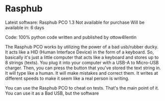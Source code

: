# Rasphub

Latest software: Rasphub PCO 1.3
Not available for purchase
Will be available in: 6 days

Code: 100% python
code written and published by ottow4llentin

The Rasphub PCO works by utilizing the power of a bad usb/rubber ducky. It acts like a HID (Human Interface Device) in the form of a keyboard. So, basically it's just a little computer that acts like a keyboard and stores up to 8 strings (texts). You plug it into your computer with a USB-A to Micro-USB charger. Then, you can press the button that you've stored the text string in. It will type like a human. It will make mistakes and correct them. It writes at different speeds to make it seem like a real person is writing. 

You can use the Rasphub PCO to cheat on tests. That's the main point of it. You can use it as a Bad USB, but the software
